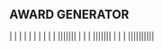 
## AWARD GENERATOR

|&nbsp;|&nbsp;|&nbsp;|&nbsp;|&nbsp;|&nbsp;|&nbsp;|&nbsp;|&nbsp;|
|<span class="awards-sprite a0-1"></span>|<span class="awards-sprite a1-1"></span>|<span class="awards-sprite a2-1"></span>|<span class="awards-sprite a3-1"></span>|<span class="awards-sprite a4-1"></span>|<span class="awards-sprite a5-1"></span>|&nbsp;|&nbsp;|&nbsp;|
|<span class="awards-sprite a0-2"></span>|<span class="awards-sprite a1-2"></span>|<span class="awards-sprite a2-2"></span>|<span class="awards-sprite a3-2"></span>|<span class="awards-sprite a4-2"></span>|<span class="awards-sprite a5-2"></span>|&nbsp;|&nbsp;|&nbsp;|
|<span class="awards-sprite a0-3"></span>|<span class="awards-sprite a1-3"></span>|<span class="awards-sprite a2-3"></span>|<span class="awards-sprite a3-3"></span>|<span class="awards-sprite a4-3"></span>|<span class="awards-sprite a5-3"></span>|<span class="awards-sprite a6-1"></span>|<span class="awards-sprite a7-1"></span>|<span class="awards-sprite a8-1"></span>|
